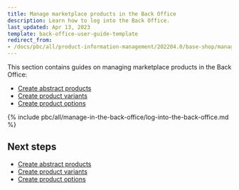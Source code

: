 ```yaml
---
title: Manage marketplace products in the Back Office
description: Learn how to log into the Back Office.
last_updated: Apr 13, 2023
template: back-office-user-guide-template
redirect_from:
- /docs/pbc/all/product-information-management/202204.0/base-shop/manage-in-the-back-office/log-into-the-back-office.html
---
```


This section contains guides on managing marketplace products in the Back Office:

* [Create abstract products](/docs/pbc/all/product-information-management/{{page.version}}/marketplace/manage-in-the-back-office/products/abstract-products/create-abstract-products.html)
* [Create product variants](/docs/pbc/all/product-information-management/{{page.version}}/marketplace/manage-in-the-back-office/products/create-product-variants.html)
* [Create product options](/docs/pbc/all/product-information-management/{{page.version}}/marketplace/manage-in-the-back-office/product-options/create-product-options.html)


{% include pbc/all/manage-in-the-back-office/log-into-the-back-office.md %} <!-- To edit, see /_includes/pbc/all/manage-in-the-back-office/log-into-the-back-office.md -->

## Next steps

* [Create abstract products](/docs/pbc/all/product-information-management/{{page.version}}/marketplace/manage-in-the-back-office/products/abstract-products/create-abstract-products.html)
* [Create product variants](/docs/pbc/all/product-information-management/{{page.version}}/marketplace/manage-in-the-back-office/products/create-product-variants.html)
* [Create product options](/docs/pbc/all/product-information-management/{{page.version}}/marketplace/manage-in-the-back-office/product-options/create-product-options.html)
